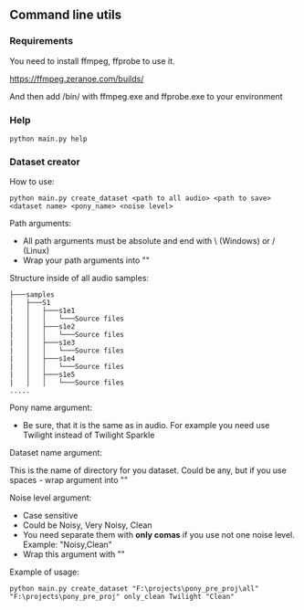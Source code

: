 ## Command line utils
### Requirements
You need to install ffmpeg, ffprobe to use it.

https://ffmpeg.zeranoe.com/builds/

And then add /bin/ with ffmpeg.exe and ffprobe.exe to your environment

### Help
`python main.py help`

### Dataset creator
How to use:

`python main.py create_dataset <path to all audio> <path to save> <dataset name> <pony_name> <noise level>`

Path arguments:

* All path arguments must be absolute and end with \ (Windows) or / (Linux)
* Wrap your path arguments into ""

Structure inside of all audio samples:
````
├───samples
|   ├───S1
|   │   ├───s1e1
|   │   │   └───Source files
|   │   ├───s1e2
|   │   │   └───Source files
|   │   ├───s1e3
|   │   │   └───Source files
|   │   ├───s1e4
|   │   │   └───Source files
|   │   ├───s1e5
|   │   │   └───Source files
.....
````
Pony name argument:

* Be sure, that it is the same as in audio. For example you need use Twilight instead of Twilight Sparkle

Dataset name argument:

This is the name of directory for you dataset. Could be any, but if you use spaces - wrap argument into ""

Noise level argument:

* Case sensitive
* Could be Noisy, Very Noisy, Clean
* You need separate them with **only comas** if you use not one noise level. Example: "Noisy,Clean"
* Wrap this argument with ""

Example of usage:

`python main.py create_dataset "F:\projects\pony_pre_proj\all" "F:\projects\pony_pre_proj" only_clean Twilight "Clean"`
